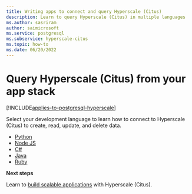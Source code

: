 ```yaml
---
title: Writing apps to connect and query Hyperscale (Citus)
description: Learn to query Hyperscale (Citus) in multiple languages
ms.author: sasriram
author: saimicrosoft
ms.service: postgresql
ms.subservice: hyperscale-citus
ms.topic: how-to
ms.date: 06/20/2022
---
```


# Query Hyperscale (Citus) from your app stack

[!INCLUDE[applies-to-postgresql-hyperscale](../includes/applies-to-postgresql-hyperscale.md)]

Select your development language to learn how to connect to Hyperscale (Citus)
to create, read, update, and delete data.

* [Python](howto-app-stacks-python.md)
* [Node JS](howto-app-stacks-nodejs.md)
* [C#](howto-app-stacks-csharp.md)
* [Java](howto-app-stacks-java.md)
* [Ruby](howto-app-stacks-ruby.md)

**Next steps**

Learn to [build scalable applications](howto-build-scalable-apps-overview.md)
with Hyperscale (Citus).
